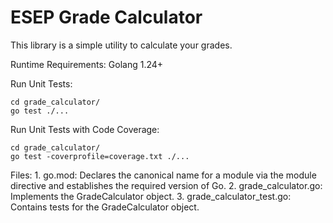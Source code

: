 # ESEP Grade Calculator

This library is a simple utility to calculate your grades.

Runtime Requirements:
Golang 1.24+

Run Unit Tests:
```
cd grade_calculator/
go test ./...
```

Run Unit Tests with Code Coverage:
```
cd grade_calculator/
go test -coverprofile=coverage.txt ./...
```

Files:
	1. go.mod: Declares the canonical name for a module via the module directive and establishes the required version of Go.
	2. grade_calculator.go: Implements the GradeCalculator object.
	3. grade_calculator_test.go: Contains tests for the GradeCalculator object.

